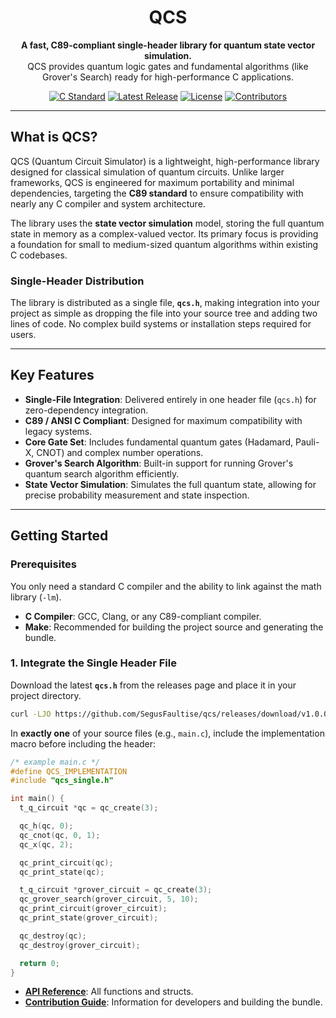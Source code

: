<div align="center">

  <h1>QCS</h1>
  
  <p>
    <strong>A fast, C89-compliant single-header library for quantum state vector simulation.</strong>
    <br />
    QCS provides quantum logic gates and fundamental algorithms (like Grover's Search) ready for high-performance C applications.
  </p>

  <p>
    <a href="https://en.wikipedia.org/wiki/C89_(C_standard)"><img src="https://img.shields.io/badge/C_Standard-C89_|_ANSI_C-blue?style=flat&logo=c&logoColor=white" alt="C Standard"></a>
    <a href="https://github.com/SegusFaultise/qcs/releases"><img src="https://img.shields.io/github/v/release/SegusFaultise/qcs" alt="Latest Release"></a>
    <a href="https://github.com/SegusFaultise/qcs/blob/master/LICENSE"><img src="https://img.shields.io/github/license/SegusFaultise/qcs" alt="License"></a>
    <a href="https://github.com/SegusFaultise/qcs/graphs/contributors"><img src="https://img.shields.io/github/contributors/SegusFaultise/qcs" alt="Contributors"></a>
  </p>
</div>

---

## What is QCS?

QCS (Quantum Circuit Simulator) is a lightweight, high-performance library designed for classical simulation of quantum circuits. Unlike larger frameworks, QCS is engineered for maximum portability and minimal dependencies, targeting the **C89 standard** to ensure compatibility with nearly any C compiler and system architecture.

The library uses the **state vector simulation** model, storing the full quantum state in memory as a complex-valued vector. Its primary focus is providing a foundation for small to medium-sized quantum algorithms within existing C codebases.

### Single-Header Distribution

The library is distributed as a single file, **`qcs.h`**, making integration into your project as simple as dropping the file into your source tree and adding two lines of code. No complex build systems or installation steps required for users.

---

## Key Features

* **Single-File Integration**: Delivered entirely in one header file (`qcs.h`) for zero-dependency integration.
* **C89 / ANSI C Compliant**: Designed for maximum compatibility with legacy systems.
* **Core Gate Set**: Includes fundamental quantum gates (Hadamard, Pauli-X, CNOT) and complex number operations.
* **Grover's Search Algorithm**: Built-in support for running Grover's quantum search algorithm efficiently.
* **State Vector Simulation**: Simulates the full quantum state, allowing for precise probability measurement and state inspection.

---

## Getting Started

### Prerequisites

You only need a standard C compiler and the ability to link against the math library (`-lm`).

* **C Compiler**: GCC, Clang, or any C89-compliant compiler.
* **Make**: Recommended for building the project source and generating the bundle.

### 1. Integrate the Single Header File

Download the latest **`qcs.h`** from the releases page and place it in your project directory.
```bash
curl -LJO https://github.com/SegusFaultise/qcs/releases/download/v1.0.0/qcs.h
```

In **exactly one** of your source files (e.g., `main.c`), include the implementation macro before including the header:

```c
/* example main.c */
#define QCS_IMPLEMENTATION
#include "qcs_single.h"

int main() {
  t_q_circuit *qc = qc_create(3);

  qc_h(qc, 0);
  qc_cnot(qc, 0, 1);
  qc_x(qc, 2);

  qc_print_circuit(qc);
  qc_print_state(qc);

  t_q_circuit *grover_circuit = qc_create(3);
  qc_grover_search(grover_circuit, 5, 10);
  qc_print_circuit(grover_circuit);
  qc_print_state(grover_circuit);

  qc_destroy(qc);
  qc_destroy(grover_circuit);

  return 0;
}
```
* **[API Reference](API_REFERENCE.md)**: All functions and structs.
* **[Contribution Guide](CONTRIBUTING.md)**: Information for developers and building the bundle.
```
